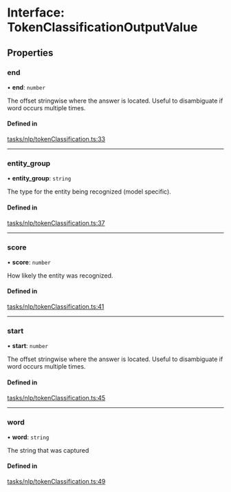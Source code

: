 # Interface: TokenClassificationOutputValue

## Properties

### end

• **end**: `number`

The offset stringwise where the answer is located. Useful to disambiguate if word occurs multiple times.

#### Defined in

[tasks/nlp/tokenClassification.ts:33](https://github.com/huggingface/huggingface.js/blob/main/packages/inference/src/tasks/nlp/tokenClassification.ts#L33)

___

### entity\_group

• **entity\_group**: `string`

The type for the entity being recognized (model specific).

#### Defined in

[tasks/nlp/tokenClassification.ts:37](https://github.com/huggingface/huggingface.js/blob/main/packages/inference/src/tasks/nlp/tokenClassification.ts#L37)

___

### score

• **score**: `number`

How likely the entity was recognized.

#### Defined in

[tasks/nlp/tokenClassification.ts:41](https://github.com/huggingface/huggingface.js/blob/main/packages/inference/src/tasks/nlp/tokenClassification.ts#L41)

___

### start

• **start**: `number`

The offset stringwise where the answer is located. Useful to disambiguate if word occurs multiple times.

#### Defined in

[tasks/nlp/tokenClassification.ts:45](https://github.com/huggingface/huggingface.js/blob/main/packages/inference/src/tasks/nlp/tokenClassification.ts#L45)

___

### word

• **word**: `string`

The string that was captured

#### Defined in

[tasks/nlp/tokenClassification.ts:49](https://github.com/huggingface/huggingface.js/blob/main/packages/inference/src/tasks/nlp/tokenClassification.ts#L49)
